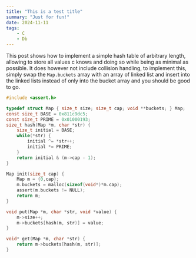 ```yaml
---
title: "This is a test title"
summary: "Just for fun!"
date: 2024-11-11
tags:
    - C
    - Db
---
```


This post shows how to implement a simple hash table of arbitrary length,
allowing to store all values c knows and doing so while being as minimal as
possible. It does however not include collision handling, to implement this,
simply swap the `Map.buckets` array with an array of linked list and insert
into the linked lists instead of only into the bucket array and you should be
good to go.

```c
#include <assert.h>

typedef struct Map { size_t size; size_t cap; void **buckets; } Map;
const size_t BASE = 0x811c9dc5;
const size_t PRIME = 0x01000193;
size_t hash(Map *m, char *str) {
    size_t initial = BASE;
    while(*str) {
        initial ^= *str++;
        initial *= PRIME;
    }
    return initial & (m->cap - 1);
}

Map init(size_t cap) {
    Map m = {0,cap};
    m.buckets = malloc(sizeof(void*)*m.cap);
    assert(m.buckets != NULL);
    return m;
}

void put(Map *m, char *str, void *value) {
    m->size++;
    m->buckets[hash(m, str)] = value;
}

void* get(Map *m, char *str) {
    return m->buckets[hash(m, str)];
}
```

